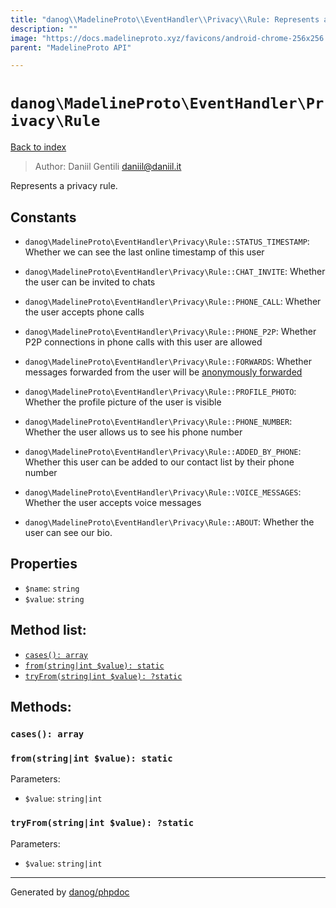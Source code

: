 ```yaml
---
title: "danog\\MadelineProto\\EventHandler\\Privacy\\Rule: Represents a privacy rule."
description: ""
image: "https://docs.madelineproto.xyz/favicons/android-chrome-256x256.png"
parent: "MadelineProto API"

---
```

# `danog\MadelineProto\EventHandler\Privacy\Rule`
[Back to index](../../../../index.html)

> Author: Daniil Gentili <daniil@daniil.it>  
  

Represents a privacy rule.  




## Constants
* `danog\MadelineProto\EventHandler\Privacy\Rule::STATUS_TIMESTAMP`: Whether we can see the last online timestamp of this user

* `danog\MadelineProto\EventHandler\Privacy\Rule::CHAT_INVITE`: Whether the user can be invited to chats

* `danog\MadelineProto\EventHandler\Privacy\Rule::PHONE_CALL`: Whether the user accepts phone calls

* `danog\MadelineProto\EventHandler\Privacy\Rule::PHONE_P2P`: Whether P2P connections in phone calls with this user are allowed

* `danog\MadelineProto\EventHandler\Privacy\Rule::FORWARDS`: Whether messages forwarded from the user will be [anonymously forwarded](https://telegram.org/blog/unsend-privacy-emoji#anonymous-forwarding)

* `danog\MadelineProto\EventHandler\Privacy\Rule::PROFILE_PHOTO`: Whether the profile picture of the user is visible

* `danog\MadelineProto\EventHandler\Privacy\Rule::PHONE_NUMBER`: Whether the user allows us to see his phone number

* `danog\MadelineProto\EventHandler\Privacy\Rule::ADDED_BY_PHONE`: Whether this user can be added to our contact list by their phone number

* `danog\MadelineProto\EventHandler\Privacy\Rule::VOICE_MESSAGES`: Whether the user accepts voice messages

* `danog\MadelineProto\EventHandler\Privacy\Rule::ABOUT`: Whether the user can see our bio.

## Properties
* `$name`: `string` 
* `$value`: `string` 

## Method list:
* [`cases(): array`](#cases)
* [`from(string|int $value): static`](#from)
* [`tryFrom(string|int $value): ?static`](#tryFrom)

## Methods:
### <a name="cases"></a> `cases(): array`





### <a name="from"></a> `from(string|int $value): static`




Parameters:

* `$value`: `string|int`   



### <a name="tryFrom"></a> `tryFrom(string|int $value): ?static`




Parameters:

* `$value`: `string|int`   



---
Generated by [danog/phpdoc](https://phpdoc.daniil.it)
